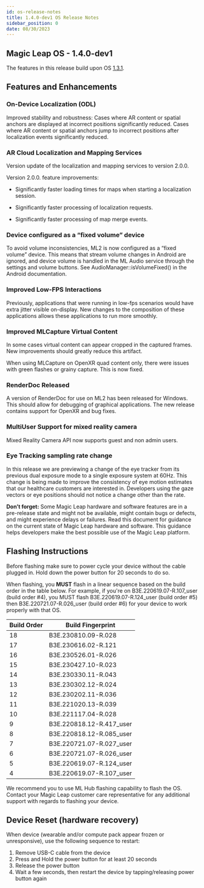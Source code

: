 ```yaml
---
id: os-release-notes
title: 1.4.0-dev1 OS Release Notes
sidebar_position: 0
date: 08/30/2023
---
```


## Magic Leap OS - 1.4.0-dev1

The features in this release build upon OS [1.3.1](/docs/releases/release-2023-july/july-release-notes).

## Features and Enhancements

### On-Device Localization (ODL)

Improved stability and robustness: Cases where AR content or spatial anchors are displayed at incorrect positions significantly reduced. Cases where AR content or spatial anchors jump to incorrect positions after localization events significantly reduced.

### AR Cloud Localization and Mapping Services

Version update of the localization and mapping services to version 2.0.0.

Version 2.0.0. feature improvements:

- Significantly faster loading times for maps when starting a localization session.

- Significantly faster processing of localization requests.

- Significantly faster processing of map merge events.

### Device configured as a “fixed volume” device

To avoid volume inconsistencies, ML2 is now configured as a “fixed volume” device. This means that stream volume changes in Android are ignored, and device volume is handled in the ML Audio service through the settings and volume buttons. See AudioManager::isVolumeFixed() in the Android documentation.

### Improved Low-FPS Interactions

Previously, applications that were running in low-fps scenarios would have extra jitter visible on-display. New changes to the composition of these applications allows these applications to run more smoothly.

### Improved MLCapture Virtual Content

In some cases virtual content can appear cropped in the captured frames. New improvements should greatly reduce this artifact.

When using MLCapture on OpenXR quad content only, there were issues with green flashes or grainy capture. This is now fixed.

### RenderDoc Released

A version of RenderDoc for use on ML2 has been released for Windows. This should allow for debugging of graphical applications. The new release contains support for OpenXR and bug fixes.

### MultiUser Support for mixed reality camera

Mixed Reality Camera API now supports guest and non admin users.

### Eye Tracking sampling rate change

In this release we are previewing a change of the eye tracker from its previous dual exposure mode to a single exposure system at 60Hz. This change is being made to improve the consistency of eye motion estimates that our healthcare customers are interested in. Developers using the gaze vectors or eye positions should not notice a change other than the rate.

**Don’t forget:** Some Magic Leap hardware and software features are in a pre-release state and might not be available, might contain bugs or defects, and might experience delays or failures. Read this document for guidance on the current state of Magic Leap hardware and software. This guidance helps developers make the best possible use of the Magic Leap platform.

## Flashing Instructions

Before flashing make sure to power cycle your device without the cable plugged in. Hold down the power button for 20 seconds to do so.

When flashing, you **MUST** flash in a linear sequence based on the build order in the table below. For example, if you're on B3E.220619.07-R.107_user (build order #4), you MUST flash B3E.220619.07-R.124_user (build order #5) then B3E.220721.07-R.026_user (build order #6) for your device to work properly with that OS.

| Build Order | Build Fingerprint        |
| ----------- | ------------------------ |
| 18          | B3E.230810.09-R.028      |
| 17          | B3E.230616.02-R.121      |
| 16          | B3E.230526.01-R.026      |
| 15          | B3E.230427.10-R.023      |
| 14          | B3E.230330.11-R.043      |
| 13          | B3E.230302.12-R.024      |
| 12          | B3E.230202.11-R.036      |
| 11          | B3E.221020.13-R.039      |
| 10          | B3E.221117.04-R.028      |
| 9           | B3E.220818.12-R.417_user |
| 8           | B3E.220818.12-R.085_user |
| 7           | B3E.220721.07-R.027_user |
| 6           | B3E.220721.07-R.026_user |
| 5           | B3E.220619.07-R.124_user |
| 4           | B3E.220619.07-R.107_user |

We recommend you to use ML Hub flashing capability to flash the OS. Contact your Magic Leap customer care representative for any additional support with regards to flashing your device.

## Device Reset (hardware recovery)

When device (wearable and/or compute pack appear frozen or unresponsive), use the following sequence to restart:

1. Remove USB-C cable from the device
2. Press and Hold the power button for at least 20 seconds
3. Release the power button
4. Wait a few seconds, then restart the device by tapping/releasing power button again
